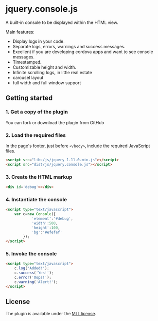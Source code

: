 # jquery.console.js
A built-in console to be displayed within the HTML view.


Main features: 

* Display logs in your code.
* Separate logs, errors, warnings and success messages.
* Excellent if you are developing cordova apps and want to see console messages.
* Timestamped.
* Customizable height and width.
* Infinite scrolling logs, in little real estate
* carousel layout
* full width and full window support



## Getting started ##

### 1. Get a copy of the plugin ###

You can fork or download the plugin from GitHub


### 2. Load the required files ###


In the page's footer, just before <code>&lt;/body&gt;</code>, include the required JavaScript files.

```html
<script src="libs/js/jquery-1.11.0.min.js"></script>
<script src="dist/js/jquery.console.js"></script>
```

### 3. Create the HTML markup ###

```html
<div id='debug'></div>
```

### 4. Instantiate the console ###

```html
<script type="text/javascript">
	var c=new Console({
            'element':'#debug',
            'width':500,
            'height':100,
            'bg':'#efefef'
        });
</script>
```
### 5. Invoke the console ###

```html
<script type="text/javascript">
	c.log('Added!');
    c.success('Yes!');
    c.error('Oops!');
    c.warning('Alert!');
</script>
```
## License ##

The plugin is available under the <a href="http://opensource.org/licenses/MIT">MIT license</a>.